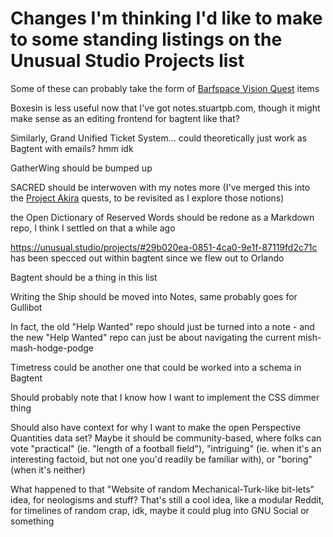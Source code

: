 # Changes I'm thinking I'd like to make to some standing listings on the Unusual Studio Projects list

Some of these can probably take the form of [Barfspace Vision Quest][BVQ] items

[BVQ]: a8c1b237-886b-4169-88ff-9e52bc1dbcf2.md

Boxesin is less useful now that I've got notes.stuartpb.com, though it might make sense as an editing frontend for bagtent like that?

Similarly, Grand Unified Ticket System... could theoretically just work as Bagtent with emails? hmm idk

GatherWing should be bumped up

SACRED should be interwoven with my notes more (I've merged this into the [Project Akira][] quests, to be revisited as I explore those notions)

[Project Akira]: dadfc5e5-cfb6-4f7d-88c0-bcd64b91feac.md

the Open Dictionary of Reserved Words should be redone as a Markdown repo, I think I settled on that a while ago

https://unusual.studio/projects/#29b020ea-0851-4ca0-9e1f-87119fd2c71c has been specced out within bagtent since we flew out to Orlando

Bagtent should be a thing in this list

Writing the Ship should be moved into Notes, same probably goes for Gullibot

In fact, the old "Help Wanted" repo should just be turned into a note - and the new "Help Wanted" repo can just be about navigating the current mish-mash-hodge-podge

Timetress could be another one that could be worked into a schema in Bagtent

Should probably note that I know how I want to implement the CSS dimmer thing

Should also have context for why I want to make the open Perspective Quantities data set? Maybe it should be community-based, where folks can vote "practical" (ie. "length of a football field"), "intriguing" (ie. when it's an interesting factoid, but not one you'd readily be familiar with), or "boring" (when it's neither)

What happened to that "Website of random Mechanical-Turk-like bit-lets" idea, for neologisms and stuff? That's still a cool idea, like a modular Reddit, for timelines of random crap, idk, maybe it could plug into GNU Social or something